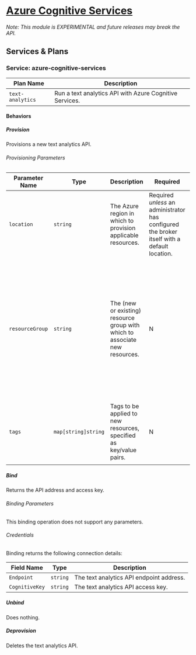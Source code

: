 # [Azure Cognitive Services](https://azure.microsoft.com/en-us/services/cognitive-services/)

_Note: This module is EXPERIMENTAL and future releases may break the API._

## Services & Plans

### Service: azure-cognitive-services

| Plan Name | Description |
|-----------|-------------|
| `text-analytics` | Run a text analytics API with Azure Cognitive Services. |

#### Behaviors

##### Provision

Provisions a new text analytics API.

###### Provisioning Parameters

| Parameter Name | Type | Description | Required | Default Value |
|----------------|------|-------------|----------|---------------|
| `location` | `string` | The Azure region in which to provision applicable resources. | Required _unless_ an administrator has configured the broker itself with a default location. | The broker's default location, if configured. |
| `resourceGroup` | `string` | The (new or existing) resource group with which to associate new resources. | N | If an administrator has configured the broker itself with a default resource group and node is specified, that default will be applied, otherwise, a new resource group will be created with a UUID as its name. |
| `tags` | `map[string]string` | Tags to be applied to new resources, specified as key/value pairs. | N | Tags (even if none are specified) are automatically supplemented with `heritage: open-service-broker-azure`. |

##### Bind

Returns the API address and access key.

###### Binding Parameters

This binding operation does not support any parameters.

###### Credentials

Binding returns the following connection details:

| Field Name | Type | Description |
|------------|------|-------------|
| `Endpoint` | `string` | The text analytics API endpoint address. |
| `CognitiveKey` | `string` | The text analytics API access key. |

##### Unbind

Does nothing.

##### Deprovision

Deletes the text analytics API.
